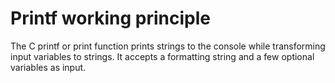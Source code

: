 # Printf working principle

The C printf or print function prints strings to the console while transforming input variables to strings. It accepts a formatting string and a few optional variables as input.
